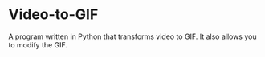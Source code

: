 # Video-to-GIF
A program written in Python that transforms video to GIF. It also allows you to modify the GIF.
